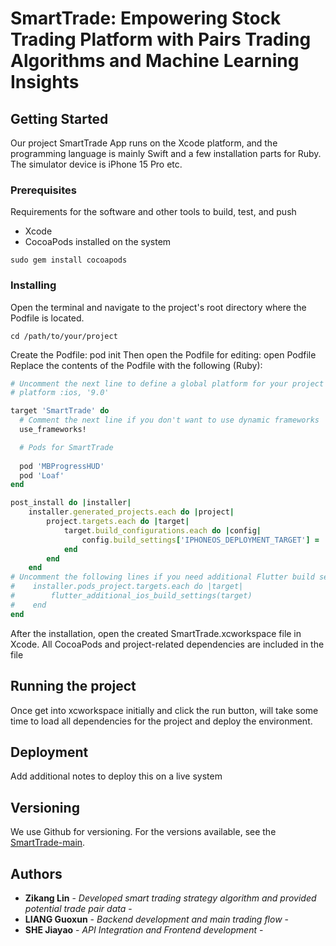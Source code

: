 # SmartTrade: Empowering Stock Trading Platform with Pairs Trading Algorithms and Machine Learning Insights

## Getting Started

Our project SmartTrade App runs on the Xcode platform, and the programming language is mainly Swift and a few installation parts for Ruby. The simulator device is iPhone 15 Pro etc.  

### Prerequisites

Requirements for the software and other tools to build, test, and push 
- Xcode
- CocoaPods installed on the system
```
sudo gem install cocoapods
```

### Installing

Open the terminal and navigate to the project's root directory where the Podfile is located.
```
cd /path/to/your/project
```
Create the Podfile:
pod init
Then open the Podfile for editing:
open Podfile
Replace the contents of the Podfile with the following (Ruby):

```ruby
# Uncomment the next line to define a global platform for your project
# platform :ios, '9.0'

target 'SmartTrade' do
  # Comment the next line if you don't want to use dynamic frameworks
  use_frameworks!

  # Pods for SmartTrade
  
  pod 'MBProgressHUD'
  pod 'Loaf'
end

post_install do |installer|
    installer.generated_projects.each do |project|
        project.targets.each do |target|
            target.build_configurations.each do |config|
                config.build_settings['IPHONEOS_DEPLOYMENT_TARGET'] = '13.0'
            end
        end
    end
# Uncomment the following lines if you need additional Flutter build settings
#    installer.pods_project.targets.each do |target|
#        flutter_additional_ios_build_settings(target)
#    end
end
```

After the installation, open the created SmartTrade.xcworkspace file in Xcode. All CocoaPods and project-related dependencies are included in the file

## Running the project

Once get into xcworkspace initially and click the run button, will take some time to load all dependencies for the project and deploy the environment.

## Deployment

Add additional notes to deploy this on a live system

## Versioning

We use Github for versioning. For the versions
available, see the [SmartTrade-main](https://github.com/garysheh/SmartTrade-main.git).

## Authors

  - **Zikang Lin** - *Developed smart trading strategy algorithm and provided potential trade pair data* -
  - **LIANG Guoxun** - *Backend development and main trading flow* -
  - **SHE Jiayao** - *API Integration and Frontend development* -


